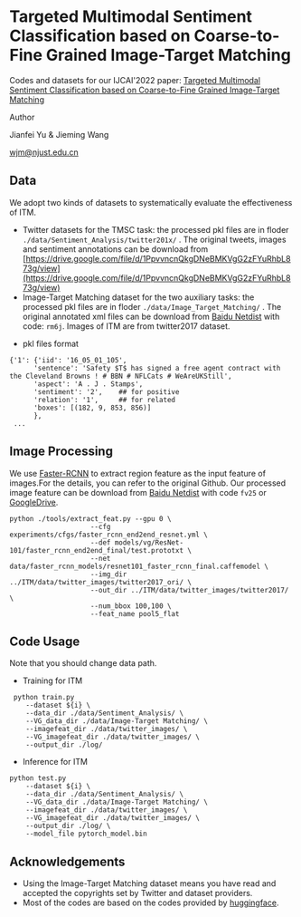 # Targeted Multimodal Sentiment Classification based on Coarse-to-Fine Grained Image-Target Matching 

Codes and datasets for our IJCAI'2022 paper: [Targeted Multimodal Sentiment Classification based on Coarse-to-Fine Grained Image-Target Matching](https://www.ijcai.org/proceedings/2022/0622.pdf)

Author

Jianfei Yu & Jieming Wang

wjm@njust.edu.cn

## Data 
We adopt two kinds of datasets to systematically evaluate the effectiveness of ITM.

- Twitter datasets for the TMSC task: the processed pkl files are in floder  `./data/Sentiment_Analysis/twitter201x/` . The original tweets, images and sentiment annotations can be download from [https://drive.google.com/file/d/1PpvvncnQkgDNeBMKVgG2zFYuRhbL873g/view](https://drive.google.com/file/d/1PpvvncnQkgDNeBMKVgG2zFYuRhbL873g/view)
- Image-Target Matching dataset for the two auxiliary tasks: the processed pkl files are in floder  `./data/Image_Target_Matching/` . The original annotated xml files can be download from [Baidu Netdist](https://pan.baidu.com/s/1S5R9Joo5d5-kBx2L8lAPBA) with code: `rm6j`. Images of ITM are from twitter2017 dataset.

* pkl files format 
```
{'1': {'iid': '16_05_01_105', 
      'sentence': 'Safety $T$ has signed a free agent contract with the Cleveland Browns ! # BBN # NFLCats # WeAreUKStill', 
      'aspect': 'A . J . Stamps', 
      'sentiment': '2',    ## for positive
      'relation': '1',     ## for related
      'boxes': [(182, 9, 853, 856)]  
      },
 ...
```


## Image Processing 
We use [Faster-RCNN](https://github.com/peteanderson80/bottom-up-attention) to extract region feature as the input feature of images.For the details, you can refer to the original Github. Our processed image feature can be download from [Baidu Netdist](https://pan.baidu.com/s/17e6TySS5ISaITps_vf3F8w ) with code `fv25` or [GoogleDrive](https://drive.google.com/drive/folders/1So6nPbXaBnblg_oJkWACVrgXo1Epn1vZ?usp=sharing).
```
python ./tools/extract_feat.py --gpu 0 \
                    --cfg experiments/cfgs/faster_rcnn_end2end_resnet.yml \
                    --def models/vg/ResNet-101/faster_rcnn_end2end_final/test.prototxt \
                    --net data/faster_rcnn_models/resnet101_faster_rcnn_final.caffemodel \
                    --img_dir ../ITM/data/twitter_images/twitter2017_ori/ \           
                    --out_dir ../ITM/data/twitter_images/twitter2017/ \   
                    --num_bbox 100,100 \             
                    --feat_name pool5_flat   
```
## Code Usage
 Note that you should change data path.
- Training for ITM
```
 python train.py 
    --dataset ${i} \
    --data_dir ./data/Sentiment_Analysis/ \
    --VG_data_dir ./data/Image-Target Matching/ \
    --imagefeat_dir ./data/twitter_images/ \
    --VG_imagefeat_dir ./data/twitter_images/ \
    --output_dir ./log/ 
```
- Inference for ITM
```
python test.py 
    --dataset ${i} \
    --data_dir ./data/Sentiment_Analysis/ \
    --VG_data_dir ./data/Image-Target Matching/ \
    --imagefeat_dir ./data/twitter_images/ \
    --VG_imagefeat_dir ./data/twitter_images/ \
    --output_dir ./log/ \
    --model_file pytorch_model.bin 
```

## Acknowledgements

- Using the Image-Target Matching dataset means you have read and accepted the copyrights set by Twitter and dataset providers.
- Most of the codes are based on the codes provided by [huggingface](https://github.com/huggingface/transformers).
